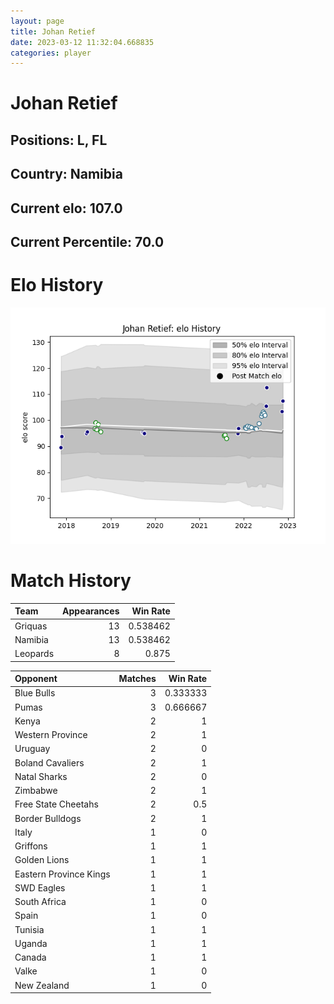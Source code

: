 ```yaml
---  
layout: page  
title: Johan Retief  
date: 2023-03-12 11:32:04.668835  
categories: player  
---
```

# Johan Retief

## Positions: L, FL

## Country: Namibia

## Current elo: 107.0

## Current Percentile: 70.0

# Elo History


![elo history](history_JohanRetief.png)
# Match History


| Team     |   Appearances |   Win Rate |
|:---------|--------------:|-----------:|
| Griquas  |            13 |   0.538462 |
| Namibia  |            13 |   0.538462 |
| Leopards |             8 |   0.875    |

| Opponent               |   Matches |   Win Rate |
|:-----------------------|----------:|-----------:|
| Blue Bulls             |         3 |   0.333333 |
| Pumas                  |         3 |   0.666667 |
| Kenya                  |         2 |   1        |
| Western Province       |         2 |   1        |
| Uruguay                |         2 |   0        |
| Boland Cavaliers       |         2 |   1        |
| Natal Sharks           |         2 |   0        |
| Zimbabwe               |         2 |   1        |
| Free State Cheetahs    |         2 |   0.5      |
| Border Bulldogs        |         2 |   1        |
| Italy                  |         1 |   0        |
| Griffons               |         1 |   1        |
| Golden Lions           |         1 |   1        |
| Eastern Province Kings |         1 |   1        |
| SWD Eagles             |         1 |   1        |
| South Africa           |         1 |   0        |
| Spain                  |         1 |   0        |
| Tunisia                |         1 |   1        |
| Uganda                 |         1 |   1        |
| Canada                 |         1 |   1        |
| Valke                  |         1 |   0        |
| New Zealand            |         1 |   0        |